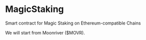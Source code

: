 # MagicStaking

Smart contract for Magic Staking on Ethereum-compatible Chains

We will start from Moonriver ($MOVR).
